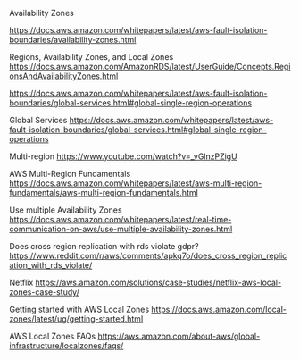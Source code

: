 Availability Zones

https://docs.aws.amazon.com/whitepapers/latest/aws-fault-isolation-boundaries/availability-zones.html

Regions, Availability Zones, and Local Zones
https://docs.aws.amazon.com/AmazonRDS/latest/UserGuide/Concepts.RegionsAndAvailabilityZones.html

https://docs.aws.amazon.com/whitepapers/latest/aws-fault-isolation-boundaries/global-services.html#global-single-region-operations

Global Services
https://docs.aws.amazon.com/whitepapers/latest/aws-fault-isolation-boundaries/global-services.html#global-single-region-operations

Multi-region
https://www.youtube.com/watch?v=_vGlnzPZigU

AWS Multi-Region Fundamentals
https://docs.aws.amazon.com/whitepapers/latest/aws-multi-region-fundamentals/aws-multi-region-fundamentals.html

Use multiple Availability Zones
https://docs.aws.amazon.com/whitepapers/latest/real-time-communication-on-aws/use-multiple-availability-zones.html

Does cross region replication with rds violate gdpr?
https://www.reddit.com/r/aws/comments/apkq7o/does_cross_region_replication_with_rds_violate/

Netflix
https://aws.amazon.com/solutions/case-studies/netflix-aws-local-zones-case-study/

Getting started with AWS Local Zones
https://docs.aws.amazon.com/local-zones/latest/ug/getting-started.html

AWS Local Zones FAQs
https://aws.amazon.com/about-aws/global-infrastructure/localzones/faqs/
